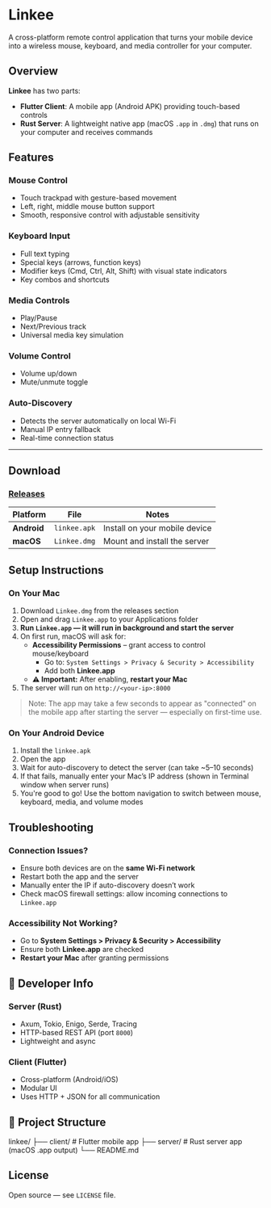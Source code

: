 # Linkee

A cross-platform remote control application that turns your mobile device into a wireless mouse, keyboard, and media controller for your computer.

## Overview

**Linkee** has two parts:

- **Flutter Client**: A mobile app (Android APK) providing touch-based controls  
- **Rust Server**: A lightweight native app (macOS `.app` in `.dmg`) that runs on your computer and receives commands

## Features

### Mouse Control
- Touch trackpad with gesture-based movement
- Left, right, middle mouse button support
- Smooth, responsive control with adjustable sensitivity

### Keyboard Input
- Full text typing
- Special keys (arrows, function keys)
- Modifier keys (Cmd, Ctrl, Alt, Shift) with visual state indicators
- Key combos and shortcuts

### Media Controls
- Play/Pause
- Next/Previous track
- Universal media key simulation

### Volume Control
- Volume up/down
- Mute/unmute toggle

### Auto-Discovery
- Detects the server automatically on local Wi-Fi
- Manual IP entry fallback
- Real-time connection status

---

## Download

### [Releases](https://github.com/slyeet03/linkee/releases)

| Platform | File | Notes |
|---------|------|-------|
| **Android** | `linkee.apk` | Install on your mobile device |
| **macOS** | `Linkee.dmg` | Mount and install the server |


## Setup Instructions

### On Your Mac

1. Download `Linkee.dmg` from the releases section  
2. Open and drag `Linkee.app` to your Applications folder  
3. **Run `Linkee.app` — it will run in background and start the server**  
4. On first run, macOS will ask for:  
   - **Accessibility Permissions** – grant access to control mouse/keyboard  
     - Go to: `System Settings > Privacy & Security > Accessibility`  
     - Add both **Linkee.app**  
   - **⚠️ Important:** After enabling, **restart your Mac**  
5. The server will run on `http://<your-ip>:8000`

> Note: The app may take a few seconds to appear as "connected" on the mobile app after starting the server — especially on first-time use.

### On Your Android Device

1. Install the `linkee.apk`  
2. Open the app  
3. Wait for auto-discovery to detect the server (can take ~5–10 seconds)  
4. If that fails, manually enter your Mac’s IP address (shown in Terminal window when server runs)  
5. You're good to go! Use the bottom navigation to switch between mouse, keyboard, media, and volume modes

## Troubleshooting

### Connection Issues?
- Ensure both devices are on the **same Wi-Fi network**  
- Restart both the app and the server  
- Manually enter the IP if auto-discovery doesn’t work  
- Check macOS firewall settings: allow incoming connections to `Linkee.app`

### Accessibility Not Working?
- Go to **System Settings > Privacy & Security > Accessibility**  
- Ensure both **Linkee.app** are checked  
- **Restart your Mac** after granting permissions

## 🧰 Developer Info

### Server (Rust)
- Axum, Tokio, Enigo, Serde, Tracing  
- HTTP-based REST API (port `8000`)  
- Lightweight and async

### Client (Flutter)
- Cross-platform (Android/iOS)  
- Modular UI  
- Uses HTTP + JSON for all communication

## 🔧 Project Structure
linkee/
├── client/ # Flutter mobile app
├── server/ # Rust server app (macOS .app output)
└── README.md

## License

Open source — see `LICENSE` file.

